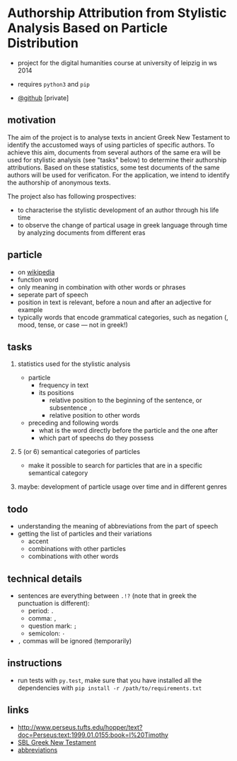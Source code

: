 # Authorship Attribution from Stylistic Analysis Based on Particle Distribution
- project for the digital humanities course at university of leipzig in ws 2014

- requires `python3` and `pip`
- [@github](https://github.com/KLINGTdotNET/dh-project-ws14) [private]

## motivation
The aim of the project is to analyse texts in ancient Greek New Testament to identify the accustomed ways of using particles of specific authors. To achieve this aim, documents from several authors of the same era will be used for stylistic analysis (see "tasks" below) to determine their authorship attributions. Based on these statistics, some test documents of the same authors will be used for verificaton. For the application, we intend to identify the authorship of anonymous texts.

The project also has following prospectives:
- to characterise the stylistic development of an author through his life time
- to observe the change of partical usage in greek language through time by analyzing documents from different eras

## particle

- on [wikipedia](http://www.wikiwand.com/en/Grammatical_particle)
- function word
- only meaning in combination with other words or phrases
- seperate part of speech
- position in text is relevant, before a noun and after an adjective for example
- typically words that encode grammatical categories, such as negation (, mood, tense, or case — not in greek!)

## tasks
1. statistics used for the stylistic analysis
    - particle
        - frequency in text
        - its positions
            - relative position to the beginning of the sentence, or subsentence `,`
            - relative position to other words
    - preceding and following words
        - what is the word directly before the particle and the one after
        - which part of speechs do they possess

2. 5 (or 6) semantical categories of particles
    - make it possible to search for particles that are in a specific semantical category
3. maybe: development of particle usage over time and in different genres

## todo

- understanding the meaning of abbreviations from the part of speech
- getting the list of particles and their variations
    - accent
    - combinations with other particles
    - combinations with other words

## technical details
- sentences are everything between `.!?` (note that in greek the punctuation is different):
    - period: `.`
    - comma: `,`
    - question mark: `;`
    - semicolon: `·`
- `,` commas will be ignored (temporarily)

## instructions

- run tests with `py.test`, make sure that you have installed all the dependencies with `pip install -r /path/to/requirements.txt`

## links

- http://www.perseus.tufts.edu/hopper/text?doc=Perseus:text:1999.01.0155:book=I%20Timothy
- [SBL Greek New Testament](https://github.com/morphgnt/sblgnt)
- [abbreviations](http://jtauber.com/2010/07/parse-helper/demo.html)